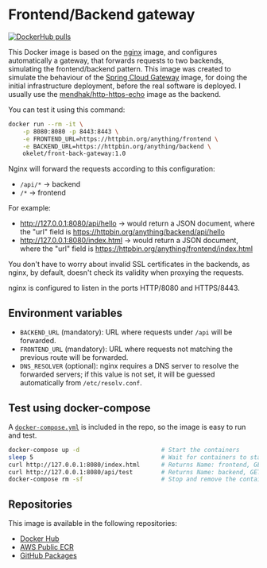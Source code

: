 # Frontend/Backend gateway

[![DockerHub pulls](https://img.shields.io/docker/pulls/okelet/front-back-gateway.svg)](https://hub.docker.com/repository/docker/okelet/front-back-gateway)

This Docker image is based on the [nginx](https://hub.docker.com/_/nginx) image, and configures automatically a gateway, that forwards requests to two backends, simulating the frontend/backend pattern. This image was created to simulate the behaviour of the [Spring Cloud Gateway](https://spring.io/projects/spring-cloud-gateway) image, for doing the initial infrastructure deployment, before the real software is deployed. I usually use the [mendhak/http-https-echo](https://hub.docker.com/r/mendhak/http-https-echo) image as the backend.

You can test it using this command:

```bash
docker run --rm -it \
    -p 8080:8080 -p 8443:8443 \
    -e FRONTEND_URL=https://httpbin.org/anything/frontend \
    -e BACKEND_URL=https://httpbin.org/anything/backend \
    okelet/front-back-gateway:1.0
```

Nginx will forward the requests according to this configuration:

* `/api/*` -> backend
* `/*` -> frontend

For example:

* <http://127.0.0.1:8080/api/hello> -> would return a JSON document, where the "url" field is <https://httpbin.org/anything/backend/api/hello>
* <http://127.0.0.1:8080/index.html> -> would return a JSON document, where the "url" field is <https://httpbin.org/anything/frontend/index.html>

You don't have to worry about invalid SSL certificates in the backends, as nginx, by default, doesn't check its validity when proxying the requests.

nginx is configured to listen in the ports HTTP/8080 and HTTPS/8443.

## Environment variables

* `BACKEND_URL` (mandatory): URL where requests under `/api` will be forwarded.
* `FRONTEND_URL` (mandatory): URL where requests not matching the previous route will be forwarded.
* `DNS_RESOLVER` (optional): nginx requires a DNS server to resolve the forwarded servers; if this value is not set, it will be guessed automatically from `/etc/resolv.conf`.

## Test using docker-compose

A [`docker-compose.yml`](docker-compose.yml) is included in the repo, so the image is easy to run and test.

```bash
docker-compose up -d                       # Start the containers
sleep 5                                    # Wait for containers to start
curl http://127.0.0.1:8080/index.html      # Returns Name: frontend, GET /index.html HTTP/1.1
curl http://127.0.0.1:8080/api/test        # Returns Name: backend, GET /api/test HTTP/1.1
docker-compose rm -sf                      # Stop and remove the containers
```

## Repositories

This image is available in the following repositories:

* [Docker Hub](https://hub.docker.com/repository/docker/okelet/front-back-gateway)
* [AWS Public ECR](https://gallery.ecr.aws/d0l4b0i5/front-back-gateway)
* [GitHub Packages](https://github.com/okelet/front-back-gateway/pkgs/container/front-back-gateway)
